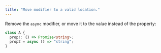 ```yaml
---
title: "Move modifier to a valid location."
---
```


Remove the `async` modifier, or move it to the value instead of the property:

```ts
class A {
  prop!: () => Promise<string>;
  prop2 = async () => "string";
}
```
